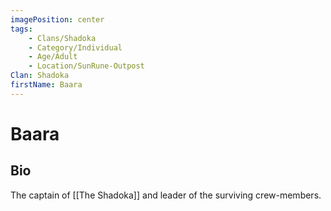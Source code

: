 ```yaml
---
imagePosition: center
tags:
    - Clans/Shadoka
    - Category/Individual
    - Age/Adult
    - Location/SunRune-Outpost
Clan: Shadoka
firstName: Baara
---
```


# Baara

## Bio

The captain of [[The Shadoka]] and leader of the surviving crew-members.